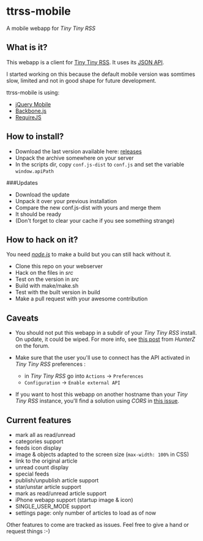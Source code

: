 ttrss-mobile
============

A mobile webapp for *Tiny Tiny RSS*

What is it?
-----------

This webapp is a client for [Tiny Tiny RSS](http://tt-rss.org).
It uses its [JSON API](http://tt-rss.org/redmine/projects/tt-rss/wiki/JsonApiReference).

I started working on this because the default mobile version was somtimes slow,
limited and not in good shape for future development.

ttrss-mobile is using:
 * [jQuery Mobile](http://jquerymobile.com/)
 * [Backbone.js](http://backbonejs.org/)
 * [RequireJS](http://requirejs.org/)


How to install?
--------------

* Download the last version available here: [releases](dist)
* Unpack the archive somewhere on your server
* In the scripts dir, copy `conf.js-dist` to `conf.js` and set
  the variable `window.apiPath`

###Updates
* Download the update
* Unpack it over your previous installation
* Compare the new conf.js-dist with yours and merge them
* It should be ready
* (Don't forget to clear your cache if you see something strange)

How to hack on it?
------------------

You need *[node.js](http://nodejs.org/)* to make a build but you can still
hack without it.

* Clone this repo on your webserver
* Hack on the files in *src*
* Test on the version in *src*
* Build with make/make.sh
* Test with the built version in build
* Make a pull request with your awesome contribution

Caveats
-------

* You should not put this webapp in a subdir of your *Tiny Tiny RSS* install. On update, it could
be wiped. For more info, see [this post](http://tt-rss.org/forum/viewtopic.php?f=10&t=1216&p=8411#p8359)
from *HunterZ* on the forum.

* Make sure that the user you'll use to connect has the API activated in *Tiny Tiny RSS* preferences :
  * in *Tiny Tiny RSS* go into `Actions` -> `Preferences`
  * `Configuration` -> `Enable external API`

* If you want to host this webapp on another hostname than your *Tiny Tiny RSS* instance,
  you'll find a solution using *CORS* in [this issue](https://github.com/mboinet/ttrss-mobile/issues/36).


Current features
----------------

* mark all as read/unread
* categories support
* feeds icon display
* image & objects adapted to the screen size (`max-width: 100%` in CSS)
* link to the original article
* unread count display
* special feeds
* publish/unpublish article support
* star/unstar article support
* mark as read/unread article support
* iPhone webapp support (startup image & icon)
* SINGLE_USER_MODE support
* settings page: only number of articles to load as of now

Other features to come are tracked as issues.
Feel free to give a hand or request things :-)

